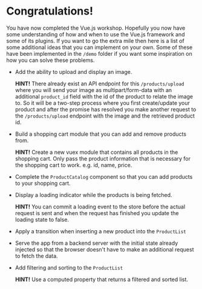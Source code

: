 # Congratulations!

You have now completed the Vue.js workshop. Hopefully you now have some understanding of how and when to use the Vue.js framework and some of its plugins. If you want to go the extra mile then here is a list of some additional ideas that you can implement on your own. Some of these have been implemented in the `/demo` folder if you want some inspiration on how you can solve these problems.

 * Add the ability to upload and display an image.

   **HINT!** There already exist an API endpoint for this `/products/upload` where you will send your image as multipart/form-data with an additional `product_id` field with the id of the product to relate the image to. So it will be a two-step process where you first create/update your product and after the promise has resolved you make another request to the `/products/upload` endpoint with the image and the retrieved product id.
 * Build a shopping cart module that you can add and remove products from.

	 **HINT!** Create a new vuex module that contains all products in the shopping cart. Only pass the product information that is necessary for the shopping cart to work. e.g. id, name, price.
 * Complete the `ProductCatalog` component so that you can add products to your shopping cart.
 * Display a loading indicator while the products is being fetched.

   **HINT!** You can commit a loading event to the store before the actual request is sent and when the request has finished you update the loading state to false.
 * Apply a transition when inserting a new product into the `ProductList`
 * Serve the app from a backend server with the initial state already injected so that the browser doesn't have to make an additional request to fetch the data.
 * Add filtering and sorting to the `ProductList`

   **HINT!** Use a computed property that returns a filtered and sorted list.
